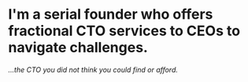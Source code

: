 # I'm a serial founder who offers fractional CTO services to __CEOs__ to navigate __challenges__.

###### ...the CTO you did not think you could find or afford.

